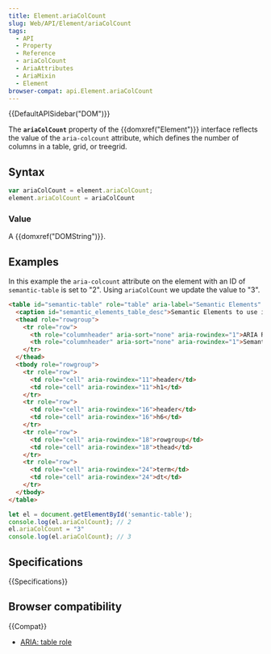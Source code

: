 ```yaml
---
title: Element.ariaColCount
slug: Web/API/Element/ariaColCount
tags:
  - API
  - Property
  - Reference
  - ariaColCount
  - AriaAttributes
  - AriaMixin
  - Element
browser-compat: api.Element.ariaColCount
---
```

{{DefaultAPISidebar("DOM")}}

The **`ariaColCount`** property of the {{domxref("Element")}} interface reflects the value of the `aria-colcount` attribute, which defines the number of columns in a table, grid, or treegrid.

## Syntax

```js
var ariaColCount = element.ariaColCount;
element.ariaColCount = ariaColCount
```

### Value

A {{domxref("DOMString")}}.

## Examples

In this example the `aria-colcount` attribute on the element with an ID of `semantic-table` is set to "2". Using `ariaColCount` we update the value to "3".

```html
<table id="semantic-table" role="table" aria-label="Semantic Elements" aria-describedby="semantic_elements_table_desc" aria-rowcount="100" aria-colcount="2">
  <caption id="semantic_elements_table_desc">Semantic Elements to use instead of ARIA's roles</caption>
  <thead role="rowgroup">
    <tr role="row">
      <th role="columnheader" aria-sort="none" aria-rowindex="1">ARIA Role</th>
      <th role="columnheader" aria-sort="none" aria-rowindex="1">Semantic Element</th>
    </tr>
  </thead>
  <tbody role="rowgroup">
    <tr role="row">
      <td role="cell" aria-rowindex="11">header</td>
      <td role="cell" aria-rowindex="11">h1</td>
    </tr>
    <tr role="row">
      <td role="cell" aria-rowindex="16">header</td>
      <td role="cell" aria-rowindex="16">h6</td>
    </tr>
    <tr role="row">
      <td role="cell" aria-rowindex="18">rowgroup</td>
      <td role="cell" aria-rowindex="18">thead</td>
    </tr>
    <tr role="row">
      <td role="cell" aria-rowindex="24">term</td>
      <td role="cell" aria-rowindex="24">dt</td>
    </tr>
  </tbody>
</table>
```

```js
let el = document.getElementById('semantic-table');
console.log(el.ariaColCount); // 2
el.ariaColCount = "3"
console.log(el.ariaColCount); // 3
```

## Specifications

{{Specifications}}

## Browser compatibility

{{Compat}}

- [ARIA: table role](/en-US/docs/Web/Accessibility/ARIA/Roles/Table_Role)
